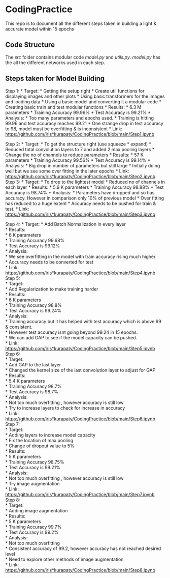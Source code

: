 # CodingPractice
This repo is to document all the different steps taken in building a light & accurate model within 15 epochs

## Code Structure
The *src* folder contains modular code *model.py* and *utils.py*. *model.py* has the all the different networks used in each step.

## Steps taken for Model Building
Step 1:
	* Target: 
		* Getting the setup right
		* Create util functions for displaying images and other plots
		* Using basic transformers for the images and loading data
		* Using a basic model and converting it a modular code 
		* Creating basic train and test modular functions
	* Results:
		* 6.3 M parameters
		* Training Accuracy 99.96%
		* Test Accuracy is 99.21%
	* Analysis:
		* Too many parameters and epochs used.
		* Training is hitting 99.96 and test accuracy reaches 99.21
		* One strange drop in test accuracy to 98, model must be overfitting & is inconsistent
	* Link: https://github.com/iris*kurapaty/CodingPractice/blob/main/Step1.ipynb  

Step 2:
	* Target: 
		* To get the structure right (use squeeze * expand)
		* Reduced total convolution layers to 7 and added 2 max pooling layers
		* Change the no of channels to reduce parameters
	* Results:
		* 57 K parameters
		* Training Accuracy 99.56%
		* Test Accuracy is 99.14%
	* Analysis:
		* Big drop in number of parameters but still large
		* Initially doing well but we see some over fitting in the later epochs
	* Link: https://github.com/iris*kurapaty/CodingPractice/blob/main/Step2.ipynb  
Step 3:
	* Target: 
		* To drop to the lightest model
		* Reduced no of channels in each layer
	* Results:
		* 5.9 K parameters
		* Training Accuracy 98.88%
		* Test Accuracy is 98.74%
	* Analysis:
		* Parameters have dropped and so has accuracy. However in comparison only 10% of previous model
		* Over fitting has reduced to a huge extent
		* Accuracy needs to be pushed for train & test.
	* Link: https://github.com/iris*kurapaty/CodingPractice/blob/main/Step3.ipynb  

Step 4:
	* Target: 
		* Add Batch Normalization in every layer  
	* Results:  
		* 6 K parameters  
		* Training Accuracy 99.68%  
		* Test Accuracy is 99.12%  
	* Analysis:  
		* We see overfitting in the model with train accuracy rising much higher  
		* Accuracy needs to be converted for test  
	* Link: https://github.com/iris*kurapaty/CodingPractice/blob/main/Step4.ipynb  
Step 5:  
	* Target:  
		* Add Regularization to make training harder  
	* Results:  
		* 6 K parameters  
		* Training Accuracy 98.8%  
		* Test Accuracy is 99.24%  
	* Analysis:  
		* Training accuracy but it has helped with test accuracy which is above 99 & consistent.  
		* However test accuracy isnt going beyond 99.24 in 15 epochs.  
		* We can add GAP to see if the model capacity can be pushed.  
	* Link: https://github.com/iris*kurapaty/CodingPractice/blob/main/Step5.ipynb  
Step 6:  
	* Target:  
		* Add GAP to the last layer  
		* Changed the kernel size of the last convolution layer to adjust for GAP  
	* Results:  
		* 5.4 K parameters  
		* Training Accuracy 98.7%  
		* Test Accuracy is 98.7%  
	* Analysis:  
		* Not too much overfitting , however accuracy is still low  
		* Try to increase layers to check for increase in accuracy  
	* Link: https://github.com/iris*kurapaty/CodingPractice/blob/main/Step6.ipynb  
Step 7:  
	* Target:   
		* Adding layers to increase model capacity  
		* Fix the location of max pooling  
		* Change of dropout value to 5%  
	* Results:  
		* 5 K parameters  
		* Training Accuracy 98.75%  
		* Test Accuracy is 99.21%  
	* Analysis:  
		* Not too much overfitting , however accuracy is still low  
		* Try image augmentation  
	* Link: https://github.com/iris*kurapaty/CodingPractice/blob/main/Step7.ipynb  
Step 8:  
	* Target:  
		* Adding image augmentation  
	* Results:  
		* 5 K parameters  
		* Training Accuracy 99.7%  
		* Test Accuracy is 99.2%  
	* Analysis:  
		* Not too much overfitting  
		* Consistent accuracy of 99.2, however accuracy has not reached desired level  
		* Need to explore other methods of image augmentation  
	* Link: https://github.com/iris*kurapaty/CodingPractice/blob/main/Step8.ipynb  
